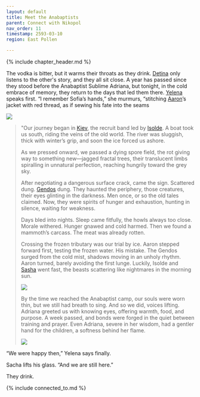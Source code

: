 ```yaml
---
layout: default
title: Meet the Anabaptists
parent: Connect with Nikopol
nav_order: 11
timestamp: 2593-03-10
region: East Pollen

---
```


{% include chapter_header.md %}

The vodka is bitter, but it warms their throats as they drink. [Detina](../../people/FoundersBlessed/BodganDetina.md) only listens to the other's story, and they all sit close. A year has passed since they stood before the Anabaptist Sublime Adriana, but tonight, in the cold embrace of memory, they return to the days that led them there. [Yelena](../../people/ProtectorateClique/Yelena.md) speaks first. “I remember Sofia’s hands,” she murmurs, “stitching [Aaron](../../people/ProtectorateClique/AaronPartow.md)’s jacket with red thread, as if sewing his fate into the seams

![](https://i.imgur.com/MRzIO3z.png)

> "Our journey began in [Kiev](../../locations/Kiev.md), the recruit band led by [Isolde](../../people/ProtectorateClique/IsoldePax.md). A boat took us south, riding the veins of the old world. The river was sluggish, thick with winter’s grip, and soon the ice forced us ashore.
> 
> As we pressed onward, we passed a dying spore field, the rot giving way to something new—jagged fractal trees, their translucent limbs spiralling in unnatural perfection, reaching hungrily toward the grey sky.
> 
> After negotiating a dangerous surface crack, came the sign. Scattered dung. [Gendos](../../creatures/Gendos.md) dung. They haunted the periphery, those creatures, their eyes glinting in the darkness. Men once, or so the old tales claimed. Now, they were spirits of hunger and exhaustion, hunting in silence, waiting for weakness.
> 
> Days bled into nights. Sleep came fitfully, the howls always too close. Morale withered. Hunger gnawed and cold harmed. Then we found a mammoth’s carcass. The meat was already rotten.
> 
> Crossing the frozen tributary was our trial by ice. Aaron stepped forward first, testing the frozen water. His mistake. The Gendos surged from the cold mist, shadows moving in an unholy rhythm. Aaron turned, barely avoiding the first lunge. Luckily, Isolde and [Sasha](../../people/ProtectorateClique/SashaVolkov.md) went fast, the beasts scattering like nightmares in the morning sun.
> 
> ![](https://i.imgur.com/Bapfk9X.png) 
> 
> By the time we reached the Anabaptist camp, our souls were worn thin, but we still had breath to sing. And so we did, voices lifting. Adriana greeted us with knowing eyes, offering warmth, food, and purpose. A week passed, and bonds were forged in the quiet between training and prayer. Even Adriana, severe in her wisdom, had a gentler hand for the children, a softness behind her flame.
> 
> ![](https://img2.storyblok.com/3000x0/filters:quality(90):format(webp)/f/150329/3000x1953/409bceeced/stories-snowdrops.jpeg)

“We were happy then,” Yelena says finally.

Sacha lifts his glass. “And we are still here.”

They drink.


{% include connected_to.md %}

